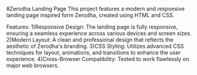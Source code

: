 #Zerodha Landing Page
This project features a modern and responsive landing page inspired form Zerodha, created using HTML and CSS.

Features:
1)Responsive Design: The landing page is fully responsive, ensuring a seamless experience across various devices and screen sizes.
2)Modern Layout: A clean and professional design that reflects the aesthetic of Zerodha's branding.
3)CSS Styling: Utilizes advanced CSS techniques for layout, animations, and transitions to enhance the user experience.
4)Cross-Browser Compatibility: Tested to work flawlessly on major web browsers.


